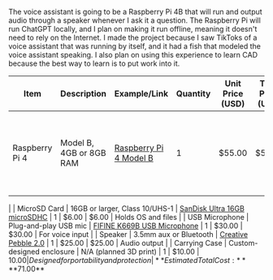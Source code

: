 The voice assistant is going to be a Raspberry Pi 4B that will run and output audio through a speaker whenever I ask it a question. The Raspberry Pi will run ChatGPT locally, and I plan on making it run offline, meaning it doesn't need to rely on the Internet.
I made the project because I saw TikToks of a voice assistant that was running by itself, and it had a fish that modeled the voice assistant speaking. I also plan on using this experience to learn CAD because the best way to learn is to put work into it.


| Item | Description | Example/Link | Quantity | Unit Price (USD) | Total Price (USD) | Notes |
|------|-------------|--------------|----------|------------------|-------------------|-------|
| Raspberry Pi 4 | Model B, 4GB or 8GB RAM | [Raspberry Pi 4 Model B](https://www.raspberrypi.com/products/raspberry-pi-4-model-b/) | 1 | $55.00 | $55.00 | Main single-board computer; I already have a Raspberry Pi
 |
| MicroSD Card | 16GB or larger, Class 10/UHS-1 | [SanDisk Ultra 16GB microSDHC](https://www.sandisk.com/home/memory-cards/microsd-cards/ultra-microsd) | 1 | $6.00 | $6.00 | Holds OS and files |
| USB Microphone | Plug-and-play USB mic | [FIFINE K669B USB Microphone](https://fifinemicrophone.com/) | 1 | $30.00 | $30.00 | For voice input |
| Speaker | 3.5mm aux or Bluetooth | [Creative Pebble 2.0](https://www.creative.com/p/speakers/creative-pebble) | 1 | $25.00 | $25.00 | Audio output |
| Carrying Case | Custom-designed enclosure | N/A (planned 3D print) | 1 | $10.00 | $10.00 | Designed for portability and protection |
**Estimated Total Cost:** **$71.00**
